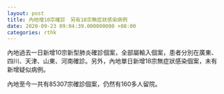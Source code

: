 ```yaml
---
layout: post
title: 內地增10宗確診　另有18宗無症狀感染病例
date: 2020-09-23 09:04:39.000000000 +08:00
categories: rthk
---
```


內地過去一日新增10宗新型肺炎確診個案，全部屬輸入個案，患者分別在廣東、四川、天津、山東、河南確診。另外，內地單日新增18宗無症狀感染個案，未有新增疑似病例。

內地至今一共有85307宗確診個案，仍然有160多人留院。
